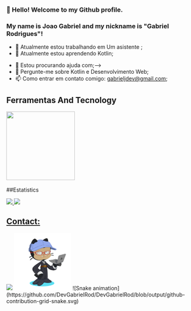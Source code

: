 ### 👋 Hello! Welcome to my Github profile.
### My name is Joao Gabriel and my nickname is "Gabriel Rodrigues"!

- 🔭 Atualmente estou trabalhando em Um asistente ;
- 🌱 Atualmente estou aprendendo Kotlin;
<!-- 👯 Estou procurando colaborar em;-->
- 🤔 Estou procurando ajuda com;-->
- 💬 Pergunte-me sobre Kotlin e Desenvolvimento Web;
- 📫 Como entrar em contato comigo: gabrieljdev@gmail.com;
<!-- 😄 Pronomes: ...
- ⚡ Curiosidade: ..-->


## Ferramentas And Tecnology
<img src="https://cdn.jsdelivr.net/gh/devicons/devicon/icons/kotlin/kotlin-original-wordmark.svg" width="180" height="180" />

##Estatistics
<div>
<a href="https://github.com/DevGabrielRod">
<img height="180em" src="https://github-readme-stats.vercel.app/api/top-langs/?username=DevGabrielRod&layout=compact&langs_count=7&theme=dracula"/>
<img height="180em" src="https://github-readme-stats.vercel.app/api?username=DevGabrielRod&show_icons=true&theme=dracula&include_all_commits=true&count_private=true"/>
</div>

## Contact:

<div>
<!--<a href="https://www.youtube.com/seu-canal-youtube-aqui" target="_blank"><img src="https://img.shields.io/badge/YouTube-FF0000?style=for-the-badge&logo=youtube&logoColor=white" target="_blank"></a>
<a href="https://instagram.com/seu-usuário-instagram-aqui" target="_blank"><img src="https://img.shields.io/badge/-Instagram-%23E4405F?style=for-the-badge&logo=instagram&logoColor=white" target="_blank"></a>
<a href="https://www.twitch.tv/seu-usuário-aqui" target="_blank"><img src="https://img.shields.io/badge/Twitch-9146FF?style=for-the-badge&logo=twitch&logoColor=white" target="_blank"></a>-->
<a href = "mailto:contato@seu-usuário-aqui"><img src="https://img.shields.io/badge/Gmail-D14836?style=for-the-badge&logo=gmail&logoColor=white" target="_blank"></a><!--
<a href="https://www.linkedin.com/in/seu-usuário-linkedln-aqui" target="_blank"><img src="https://img.shields.io/badge/-LinkedIn-%230077B5?style=for-the-badge&logo=linkedin&logoColor=white" target="_blank"></a>   
</div>-->
<img height="150" width="150" src="octocat-1673404225880.png"/>
![Snake animation](https://github.com/DevGabrielRod/DevGabrielRod/blob/output/github-contribution-grid-snake.svg)
